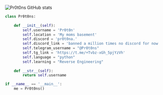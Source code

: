 ![Pr0t0ns GitHub stats](https://github-readme-stats.vercel.app/api?username=pr0t0ns&show_icons=true&theme=radical)
```python
class Pr0t0ns:
    
    def __init__(self):
        self.username = 'Pr0t0n'
        self.location = 'My moms basement'
        self.discord = 'pr0t0na.'
        self.discord_link = 'banned a million times no discord for now'
        self.telegram_username = "@Pr0t0ns"
        self.tg_link = 'https://t.me/+Tvbz-xGh_5pjYzVh'
        self.language = "python"
        self.learning = "Reverse Engineering"    
    
    def __str__(self):
        return self.username

if __name__ == '__main__':
    me = Pr0t0ns()
```
